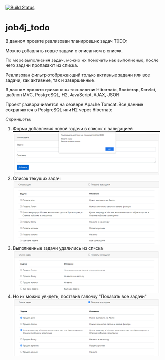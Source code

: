 [![Build Status](https://app.travis-ci.com/Azamat-Sult/job4j_todo.svg?branch=main)](https://app.travis-ci.com/Azamat-Sult/job4j_todo)
# job4j_todo

В данном проекте реализован планировщик задач TODO:

Можно добавлять новые задачи с описанием в список.

По мере выполнения задач, можно их помечать как выполненые, после чего задачи пропадают из списка.

Реализован фильтр отображающий только активные задачи или все задачи, как активные, так и завершенные.

В данном проекте применены технологии: Hibernate, Bootstrap, Servlet,
шаблон MVC, PostgreSQL, H2, JavaScript, AJAX, JSON

Проект разворачивается на сервере Apache Tomcat.
Все данные сохраняются в PostgreSQL или H2 через Hibernate

Скриншоты:
1. Форма добавления новой задачи в список с валидацией
   ![ScreenShot](images/Screenshot1.png)
2. Список текущих задач
   ![ScreenShot](images/Screenshot2.png)
3. Выполненные задачи удалились из списка
   ![ScreenShot](images/Screenshot3.png)
4. Но их можно увидеть, поставив галочку "Показать все задачи"
   ![ScreenShot](images/Screenshot4.png)
